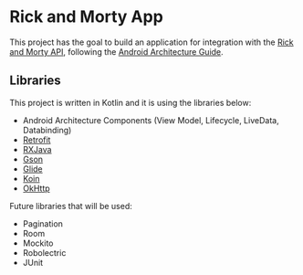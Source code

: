 # Rick and Morty App
This project has the goal to build an application for integration with the [Rick and Morty API](https://rickandmortyapi.com/documentation/), following the [Android Architecture Guide](https://developer.android.com/jetpack/docs/guide).

## Libraries
This project is written in Kotlin and it is using the libraries below:
* Android Architecture Components (View Model, Lifecycle, LiveData, Databinding)
* [Retrofit](http://square.github.io/retrofit/)
* [RXJava](https://github.com/ReactiveX/RxJava)
* [Gson](https://github.com/google/gson)
* [Glide](https://github.com/bumptech/glide)
* [Koin](https://github.com/InsertKoinIO/koin/)
* [OkHttp](http://square.github.io/okhttp/)

Future libraries that will be used:
* Pagination
* Room
* Mockito
* Robolectric
* JUnit